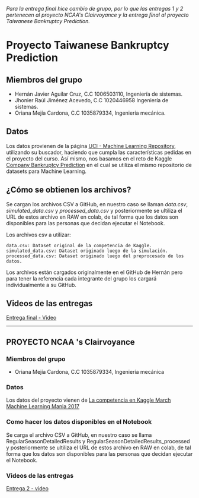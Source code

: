 *Para la entrega final hice cambio de grupo, por lo que las entregas 1 y 2 pertenecen al proyecto NCAA's Clairvoyance y la entrega final al proyecto Taiwanese Bankruptcy Prediction.* 

# Proyecto Taiwanese Bankruptcy Prediction

## Miembros del grupo

* Hernán Javier Aguilar Cruz, C.C 1006503110, Ingeniería de sistemas.
* Jhonier Raúl Jiménez Acevedo, C.C 1020446958 Ingeniería de sistemas.
* Oriana Mejía Cardona, C.C 1035879334, Ingeniería mecánica.

## Datos 

Los datos provienen de la página [UCI - Machine Learning Repository](https://archive.ics.uci.edu/ml/datasets/Taiwanese+Bankruptcy+Prediction), utilizando su buscador, haciendo que cumpla las características pedidas en el proyecto del curso. Así mismo, nos basamos en el reto de Kaggle [Company Bankruptcy Prediction](https://www.kaggle.com/datasets/fedesoriano/company-bankruptcy-prediction) en el cual se utiliza el mismo repositorio de datasets para Machine Learning.

## ¿Cómo se obtienen los archivos?

Se cargan los archivos CSV a GitHub, en nuestro caso se llaman *data.csv*, *simulated_data.csv* y *processed_data.csv* y posteriormente se ultiliza el URL de estos archivo en RAW en colab, de tal forma que los datos son disponibles para las personas que decidan ejecutar el Notebook. 

Los archivos csv a utilizar:

    data.csv: Dataset original de la competencia de Kaggle.
    simulated_data.csv: Dataset originado luego de la simulación.
    processed_data.csv: Dataset originado luego del preprocesado de los datos.

Los archivos están cargados originalmente en el GitHub de Hernán pero para tener la referencia cada integrante del grupo los cargará individualmente a su GitHub.

## Videos de las entregas

[Entrega final - Video](https://www.youtube.com/watch?v=JFJtnl_VvGU)

-----------------------------------------------------------------------------------------------------------------------------------------------------------------------------
## PROYECTO NCAA 's Clairvoyance

### Miembros del grupo

* Oriana Mejía Cardona, C.C 1035879334, Ingeniería mecánica

### Datos

Los datos del proyecto vienen de [La competencia en Kaggle March Machine Learning Mania 2017](https://www.kaggle.com/competitions/march-machine-learning-mania-2017/overview/description)

### Como hacer los datos disponibles en el Notebook 

Se carga el archivo CSV a GitHub, en nuestro caso se llama RegularSeasonDetailedResults y RegularSeasonDetailedResults_processed y posteriormente se ultiliza el URL de estos archivo en RAW en colab, de tal forma que los datos son disponibles para las personas que decidan ejecutar el Notebook.

### Videos de las entregas
[Entrega 2 - video](https://youtu.be/lsyDL5iwl1g)



